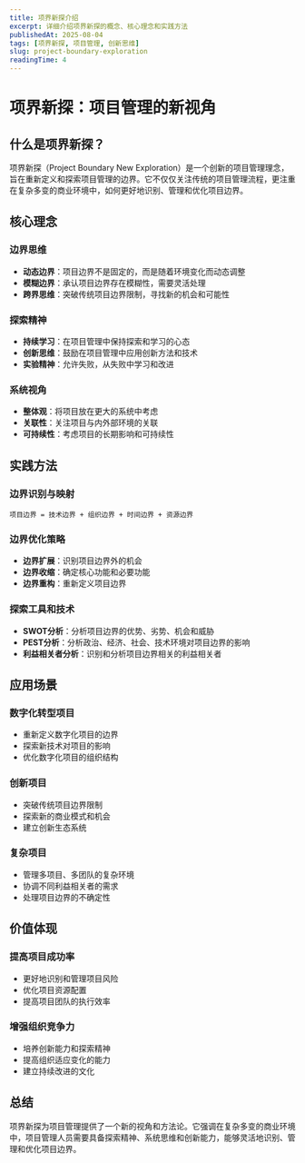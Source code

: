 ```yaml
---
title: 项界新探介绍
excerpt: 详细介绍项界新探的概念、核心理念和实践方法
publishedAt: 2025-08-04
tags: [项界新探, 项目管理, 创新思维]
slug: project-boundary-exploration
readingTime: 4
---
```


# 项界新探：项目管理的新视角

## 什么是项界新探？

项界新探（Project Boundary New Exploration）是一个创新的项目管理理念，旨在重新定义和探索项目管理的边界。它不仅仅关注传统的项目管理流程，更注重在复杂多变的商业环境中，如何更好地识别、管理和优化项目边界。

## 核心理念

### 边界思维
- **动态边界**：项目边界不是固定的，而是随着环境变化而动态调整
- **模糊边界**：承认项目边界存在模糊性，需要灵活处理
- **跨界思维**：突破传统项目边界限制，寻找新的机会和可能性

### 探索精神
- **持续学习**：在项目管理中保持探索和学习的心态
- **创新思维**：鼓励在项目管理中应用创新方法和技术
- **实验精神**：允许失败，从失败中学习和改进

### 系统视角
- **整体观**：将项目放在更大的系统中考虑
- **关联性**：关注项目与内外部环境的关联
- **可持续性**：考虑项目的长期影响和可持续性

## 实践方法

### 边界识别与映射
```
项目边界 = 技术边界 + 组织边界 + 时间边界 + 资源边界
```

### 边界优化策略
- **边界扩展**：识别项目边界外的机会
- **边界收缩**：确定核心功能和必要功能
- **边界重构**：重新定义项目边界

### 探索工具和技术
- **SWOT分析**：分析项目边界的优势、劣势、机会和威胁
- **PEST分析**：分析政治、经济、社会、技术环境对项目边界的影响
- **利益相关者分析**：识别和分析项目边界相关的利益相关者

## 应用场景

### 数字化转型项目
- 重新定义数字化项目的边界
- 探索新技术对项目的影响
- 优化数字化项目的组织结构

### 创新项目
- 突破传统项目边界限制
- 探索新的商业模式和机会
- 建立创新生态系统

### 复杂项目
- 管理多项目、多团队的复杂环境
- 协调不同利益相关者的需求
- 处理项目边界的不确定性

## 价值体现

### 提高项目成功率
- 更好地识别和管理项目风险
- 优化项目资源配置
- 提高项目团队的执行效率

### 增强组织竞争力
- 培养创新能力和探索精神
- 提高组织适应变化的能力
- 建立持续改进的文化

## 总结

项界新探为项目管理提供了一个新的视角和方法论。它强调在复杂多变的商业环境中，项目管理人员需要具备探索精神、系统思维和创新能力，能够灵活地识别、管理和优化项目边界。